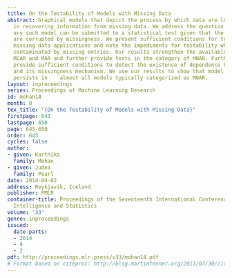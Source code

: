 ```yaml
---
title: On the Testability of Models with Missing Data
abstract: Graphical models that depict the process by which data are lost are helpful
  in recovering information from missing data. We address the question of whether
  any such model can be submitted to a statistical test given that the data available
  are corrupted by missingness. We present sufficient conditions for testability in
  missing data applications and note the impediments for testability when data are
  contaminated by missing entries. Our results strengthen the available tests for
  MCAR and MAR and further provide tests in the category of MNAR. Furthermore, we
  provide sufficient conditions to detect the existence of dependence between a variable
  and its missingness mechanism. We use our results to show that model sensitivity
  persists in    almost all models typically categorized as MNAR.
layout: inproceedings
series: Proceedings of Machine Learning Research
id: mohan14
month: 0
tex_title: "{On the Testability of Models with Missing Data}"
firstpage: 643
lastpage: 650
page: 643-650
order: 643
cycles: false
author:
- given: Karthika
  family: Mohan
- given: Judea
  family: Pearl
date: 2014-04-02
address: Reykjavik, Iceland
publisher: PMLR
container-title: Proceedings of the Seventeenth International Conference on Artificial
  Intelligence and Statistics
volume: '33'
genre: inproceedings
issued:
  date-parts:
  - 2014
  - 4
  - 2
pdf: http://proceedings.mlr.press/v33/mohan14.pdf
# Format based on citeproc: http://blog.martinfenner.org/2013/07/30/citeproc-yaml-for-bibliographies/
---
```

